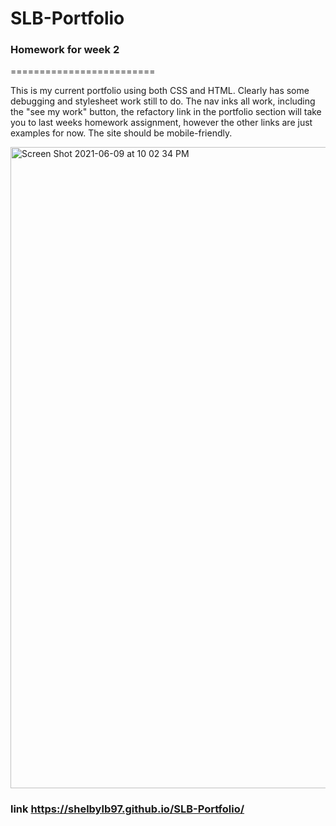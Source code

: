 # SLB-Portfolio
### Homework for week 2
=========================

<p> This is my current portfolio using both CSS and HTML. Clearly has some debugging and stylesheet work still to do. The nav inks all work, including the "see my work" button, the refactory link in the portfolio section will take you to last weeks homework assignment, however the other links are just examples for now. The site should be mobile-friendly.<p> 

<img width="1026" alt="Screen Shot 2021-06-09 at 10 02 34 PM" src="https://user-images.githubusercontent.com/82404980/121453025-73b8ab80-c96e-11eb-988b-6adfabb0f8c0.png">


### link https://shelbylb97.github.io/SLB-Portfolio/ 


 
